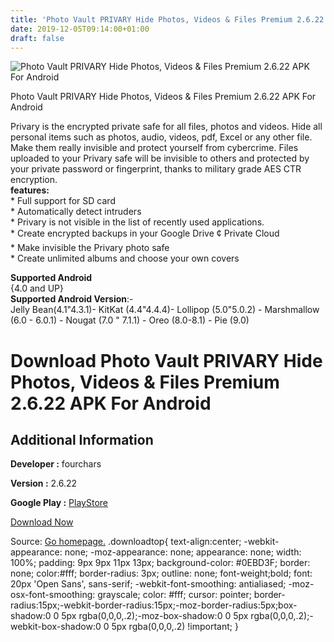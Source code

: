```yaml
---
title: 'Photo Vault PRIVARY Hide Photos, Videos & Files Premium 2.6.22 APK For Android'
date: 2019-12-05T09:14:00+01:00
draft: false
---
```


![Photo Vault PRIVARY Hide Photos, Videos & Files Premium 2.6.22 APK For Android](https://i1.wp.com/apkhome.net/wp-content/uploads/2019/12/Photo-Vault-PRIVARY-Hide-Photos-Videos-Files-Premium-2.6.22.png "Photo Vault PRIVARY Hide Photos, Videos & Files Premium 2.6.22 APK For Android")

  

Photo Vault PRIVARY Hide Photos, Videos & Files Premium 2.6.22 APK For Android

Privary is the encrypted private safe for all files, photos and videos. Hide all personal items such as photos, audio, videos, pdf, Excel or any other file. Make them really invisible and protect yourself from cybercrime. Files uploaded to your Privary safe will be invisible to others and protected by your private password or fingerprint, thanks to military grade AES CTR encryption.  
**features:**  
\* Full support for SD card  
\* Automatically detect intruders  
\* Privary is not visible in the list of recently used applications.  
\* Create encrypted backups in your Google Drive ¢ Private Cloud  
\* Make invisible the Privary photo safe  
\* Create unlimited albums and choose your own covers

**Supported Android**  
{4.0 and UP}  
**Supported Android Version**:-  
Jelly Bean(4.1"4.3.1)- KitKat (4.4"4.4.4)- Lollipop (5.0"5.0.2) - Marshmallow (6.0 - 6.0.1) - Nougat (7.0 " 7.1.1) - Oreo (8.0-8.1) - Pie (9.0)

Download Photo Vault PRIVARY Hide Photos, Videos & Files Premium 2.6.22 APK For Android
=======================================================================================

Additional Information
----------------------

**Developer :** fourchars

**Version :** 2.6.22

**Google Play :** [PlayStore](https://play.google.com/store/apps/details?id=com.fourchars.privary&hl=en)

  

[Download Now](https://store4app.co/post/photo-vault-privary-hide-photos-videos-amp-files-premium-2-6-22-apk-for-android_1575383173)

  
Source: [Go homepage.](https://store4app.co/post/photo-vault-privary-hide-photos-videos-amp-files-premium-2-6-22-apk-for-android_1575383173) .downloadtop{ text-align:center; -webkit-appearance: none; -moz-appearance: none; appearance: none; width: 100%; padding: 9px 9px 11px 13px; background-color: #0EBD3F; border: none; color:#fff; border-radius: 3px; outline: none; font-weight;bold; font: 20px 'Open Sans', sans-serif; -webkit-font-smoothing: antialiased; -moz-osx-font-smoothing: grayscale; color: #fff; cursor: pointer; border-radius:15px;-webkit-border-radius:15px;-moz-border-radius:5px;box-shadow:0 0 5px rgba(0,0,0,.2);-moz-box-shadow:0 0 5px rgba(0,0,0,.2);-webkit-box-shadow:0 0 5px rgba(0,0,0,.2) !important; }